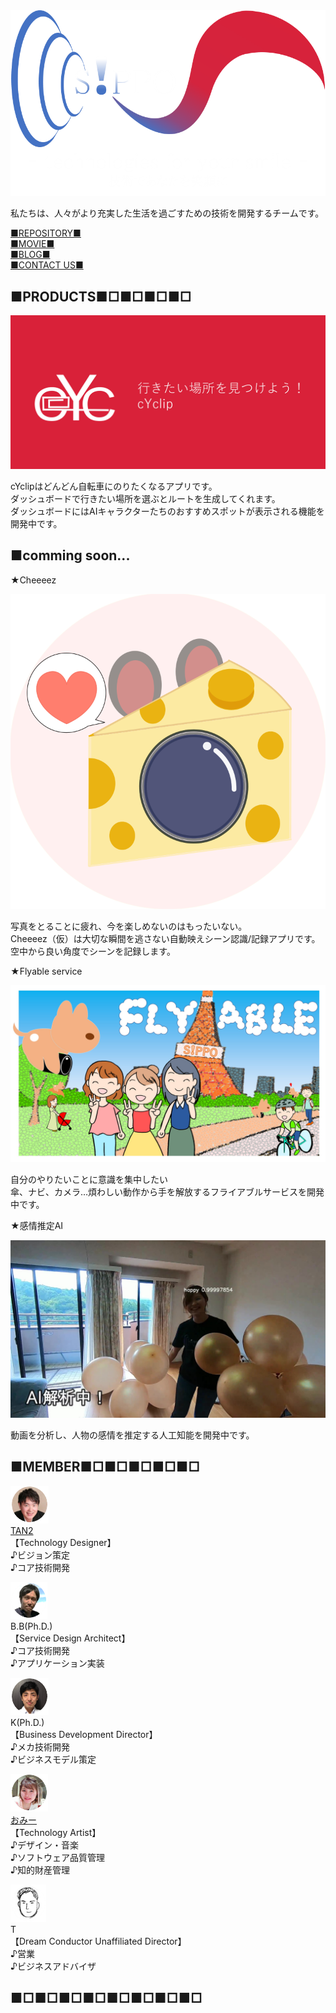 <div id="img">
<img src="S!PPO2.png" alt="">
</div>
  
  
  私たちは、人々がより充実した生活を過ごすための技術を開発するチームです。  
  
    
<!--[NEWS](https://team-sippo.github.io/)  
[ABOUT US](https://team-sippo.github.io/)  
[PRODUCTS](https://github.com/Team-SIPPO/Team-SIPPO.github.io/products.md)-->  

[■REPOSITORY■](https://github.com/Team-SIPPO?tab=repositories)  
[■MOVIE■](https://www.youtube.com/channel/UCV285Ke2ubPht54D4sOOsqw)  
[■BLOG■](https://knalaboratory.hatenablog.com/)  
[■CONTACT US■](<mailto:team.sippo@gmail.com>)  
## ■PRODUCTS■□■□■□■□
<div id="img">
  <a href="https://play.google.com/store/apps/details?id=com.laboratory.kna.cyclip&hl=ja">
  <img src="cYclip.png" alt="">
  </a>
</div>
  
cYclipはどんどん自転車にのりたくなるアプリです。  
ダッシュボードで行きたい場所を選ぶとルートを生成してくれます。  
ダッシュボードにはAIキャラクターたちのおすすめスポットが表示される機能を開発中です。  
  
  
## ■comming soon...  
  
  
  
★Cheeeez  
<div id="img">
  <img src="Cheeeez1-1.png" alt="">
</div>
  
写真をとることに疲れ、今を楽しめないのはもったいない。  
Cheeeez（仮）は大切な瞬間を逃さない自動映えシーン認識/記録アプリです。  
空中から良い角度でシーンを記録します。  
  
  
★Flyable service  
<div id="img">
  <img src="プレゼンテーション2.jpg" alt="">
</div>
  
自分のやりたいことに意識を集中したい  
傘、ナビ、カメラ…煩わしい動作から手を解放するフライアブルサービスを開発中です。
  
  
★感情推定AI  
<div id="img">
  <img src="CM.jpg" alt="">
</div>
  
動画を分析し、人物の感情を推定する人工知能を開発中です。  
    
## ■MEMBER■□■□■□■□■□  
![TAN2](TAN2.png)  
[TAN2](https://twitter.com/TatsuyaMori3)  
【Technology Designer】  
♪ビジョン策定  
♪コア技術開発  

![B.B.](B.B..png)  
B.B(Ph.D.)  
【Service Design Architect】  
♪コア技術開発  
♪アプリケーション実装  
  
![K](K.png)  
K(Ph.D.)  
【Business Development Director】  
♪メカ技術開発  
♪ビジネスモデル策定  
  
![おみー](おみー.png)  
[おみー](https://twitter.com/MTRunners)  
【Technology Artist】  
♪デザイン・音楽  
♪ソフトウェア品質管理  
♪知的財産管理  
  
![T](T.png)  
T  
【Dream Conductor Unaffiliated Director】  
♪営業  
♪ビジネスアドバイザ  
  
## ■□■□■□■□■□■□■□■□
